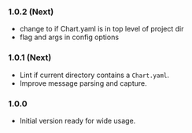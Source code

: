 ### 1.0.2 (Next)
- change to if Chart.yaml is in top level of project dir
- flag and args in config options

### 1.0.1 (Next)
- Lint if current directory contains a `Chart.yaml`.
- Improve message parsing and capture.

### 1.0.0
- Initial version ready for wide usage.
